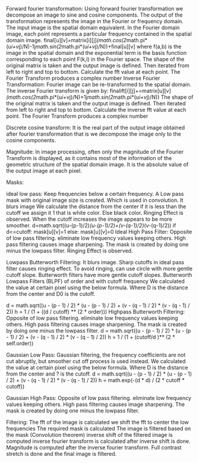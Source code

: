 
Forward fourier transformation:
	Using forward fourier transformation we decompose an image to sine and cosine components.
	The output of the transformation represents the image in the Fourier or frequency domain.
	The input image is the spatial domain equivalent.
	In the Fourier domain image, each point represents a particular frequency contained in the spatial domain image.
final[u][v]=matrix[i][j]*(math.cos(2*math.pi*(u*i+v*j)/N)-1j*math.sin(2*math.pi*(u*i+v*j)/N))+final[u][v]
	where f(a,b) is the image in the spatial domain and the exponential term is the basis function corresponding to each point F(k,l) in the Fourier space.
	The shape of the original matrix is taken and the output image is defined.
	Then iterated from left to right and top to bottom. Calculate the fft value at each point.
	The Fourier Transform produces a complex number
Inverse Fourier Transformation:
	Fourier image can be re-transformed to the spatial domain.  The inverse Fourier transform is given by:
finalift[i][j]+=matrix[u][v]*(math.cos(2*math.pi*(u*i+v*j)/N)+1j*math.sin(2*math.pi*(u*i+v*j)/N))
	The shape of the original matrix is taken and the output image is defined.
	Then iterated from left to right and top to bottom. Calculate the inverse fft value at each point.
	The Fourier Transform produces a complex number

Discrete cosine transform:
	It is the real part of the output image obtained after fourier transformation that is we decompose the image only to the cosine components.

Magnitude:
	In image processing, often only the magnitude of the Fourier Transform is displayed, as it contains most of the information of the geometric structure of the spatial domain image. It is the absolute value of the output image at each pixel.

Masks:

ideal low pass:
	Keep frequencies below a certain frequency. A Low pass mask with original image size is created. Which is used in convolution. It blurs image
	We calculate the distance from the center if it is less than the cutoff we assign it 1 that is white color. Else black color.
	Ringing Effect is observed. When the cutoff increases the image appears to be more smoother.
d=math.sqrt((u-(p-1)/2)*(u-(p-1)/2)+(v-(q-1)/2)*(v-(q-1)/2))
                if d<=cutoff:
                    mask[u][v]=1
                else:
                    mask[u][v]=0
Ideal High Pass Filter:
	Opposite of low pass filtering. eliminate low frequency values keeping others. High pass filtering causes image sharpening.
	The mask is created by doing one minus the lowpass filter. Ringing Effect is observed.


Lowpass Butterworth Filtering:
	It blurs image. Sharp cutoffs in ideal pass filter causes ringing effect. To avoid ringing, can use circle with more gentle cutoff slope.
	Butterworth filters have more gentle cutoff slopes. Butterworth Lowpass Filters (BLPF) of order and with cutoff frequency
	We calculated the value at certain pixel using the below formula. Where D is the distance from the center and D0 is the cutoff.

d = math.sqrt((u - (p - 1) / 2) * (u - (p - 1) / 2) + (v - (q - 1) / 2) * (v - (q - 1) / 2))
                h = 1 / (1 + ((d / cutoff) ** (2 * order)))
Highpass Butterworth Filtering:
	Opposite of low pass filtering. eliminate low frequency values keeping others. High pass filtering causes image sharpening.
	The mask is created by doing one minus the lowpass filter.
	d = math.sqrt((u - (p - 1) / 2) * (u - (p - 1) / 2) + (v - (q - 1) / 2) * (v - (q - 1) / 2))
                h = 1 / (1 + (cutoff/d )** (2 * self.order))

Gaussian Low Pass:
	Gaussian filtering, the frequency coefficients are not cut abruptly, but smoother cut off process is used instead.
	We calculated the value at certain pixel using the below formula. Where D is the distance from the center and ? is the cutoff.
    d = math.sqrt((u - (p - 1) / 2) * (u - (p - 1) / 2) + (v - (q - 1) / 2) * (v - (q - 1) / 2))
                h = math.exp(-(d * d) / (2 * cutoff * cutoff))

Gaussian High Pass:
	Opposite of low pass filtering. eliminate low frequency values keeping others. High pass filtering causes image sharpening.
	The mask is created by doing one minus the lowpass filter.

Filtering:
	The fft of the image is calculated
	we shift the fft to center the low frequencies
	The required mask is calculated
	The image is filtered based on the mask (Convolution theorem)
	inverse shift of the filtered image is computed
	inverse fourier transform is calculated after inverse shift is done.
	Magnitude is computed after the inverse fourier transform.
	Full contrast stretch is done and the final image is filtered.




